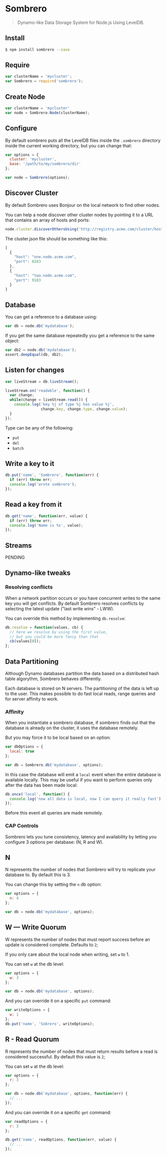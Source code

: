 # Sombrero

> Dynamo-like Data Storage System for Node.js Using LevelDB.

## Install

```bash
$ npm install sombrero --save
```

## Require

```javascript
var clusterName = 'mycluster';
var Sombrero = require('sombrero');
```

## Create Node

```javascript
var clusterName = 'mycluster'
var node = Sombrero.Node(clusterName);
```

## Configure

By default sombrero puts all the LevelDB files inside the `.sombrero` directory inside the current working directory, but you can change that:

```javascript
var options = {
  cluster: 'mycluster',
  base: '/path/to/my/sombrero/dir'
};

var node = Sombrero(options);
```

## Discover Cluster

By default Sombrero uses Bonjour on the local network to find other nodes.

You can help a node discover other cluster nodes by pointing it to a URL that contains an array of hosts and ports:

```javascript
node.cluster.discoverOthersUsing('http://registry.acme.com/cluster/hosts.json');
```

The cluster.json file should be something like this:

```javascript
[
  {
    "host": "one.node.acme.com",
    "port": 8283
  },
  {
    "host": "two.node.acme.com",
    "port": 9183
  }
]
```

## Database

You can get a reference to a database using:

```javascript
var db = node.db('mydatabase');
```

If you get the same database repeatedly you get a reference to the same object:

```javascript
var db2 = node.db('mydatabase');
assert.deepEqual(db, db2);
```

## Listen for changes

```javascript
var liveStream = db.liveStream();

liveStream.on('readable', function() {
  var change;
  while(change = liveStream.read()) {
    console.log('key %j of type %j has value %j',
                change.key, change.type, change.value);
  }
});
```

Type can be any of the following:

* `put`
* `del`
* `batch`

## Write a key to it

```javascript
db.put('name', 'Sombrero', function(err) {
  if (err) throw err;
  console.log('wrote sombrero');
});
```

## Read a key from it

```javascript
db.get('name', function(err, value) {
  if (err) throw err;
  console.log('Name is %s', value);
});
```

## Streams

PENDING


## Dynamo-like tweaks

### Resolving conflicts

When a network partition occurs or you have concurrent writes to the same key you will get conflicts. By default Sombrero resolves conflicts by selecting the latest update ("last write wins" - LWW).

You can override this method by implementing `db.resolve`:

```javascript
db.resolve = function(values, cb) {
  // here we resolve by using the first value,
  // but you could be more fancy than that
  cb(values[0]);
};
```

## Data Partitioning

Although Dynamo databases partition the data based on a distributed hash table algorythm, Sombrero behaves differently.

Each database is stored on N servers. The partitioning of the data is left up to the user. This makes possible to do fast local reads, range queries and for server affinity to work.

### Affinity

When you instantiate a sombrero database, if sombrero finds out that the database is already on the cluster, it uses the database remotely.

But you may force it to be local based on an option:

```javascript
var dbOptions = {
  local: true
};

var db = Sombrero.db('mydatabase', options);
```

In this case the database will emit a `local` event when the entire database is available locally. This may be useful if you want to perform queries only after the data has been made local:

```javascript
db.once('local', function() {
  console.log('now all data is local, now I can query it really fast');
});
```

Before this event all queries are made remotely.


### CAP Controls

Sombrero lets you tune consistency, latency and availability by letting you configure 3 options per database: (N, R and W).

## N

N represents the number of nodes that Sombrero will try to replicate your database to. By default this is 3.

You can change this by setting the `n` db option:

```javascript
var options = {
  n: 4
};

var db = node.db('mydatabase', options);
```

## W — Write Quorum

W represents the number of nodes that must report success before an update is considered complete. Defaults to `2`;

If you only care about the local node when writing, set `w` to 1.

You can set `w` at the db level:

```javascript
var options = {
  w: 3
};

var db = node.db('mydatabase', options);
```

And you can override it on a specific `put` command:

```javascript
var writeOptions = {
  w: 1
};
db.put('name', 'Sobrero', writeOptions);
```

## R - Read Quorum

R represents the number of nodes that must return results before a read is considered successful. By default this value is `2`;

You can set `w` at the db level:

```javascript
var options = {
  r: 3
};

var db = node.db('mydatabase', options, function(err) {
  // ...
});
```

And you can override it on a specific `get` command:

```javascript
var readOptions = {
  r: 3
};

db.get('name', readOptions, function(err, value) {
  // ...
});
```

